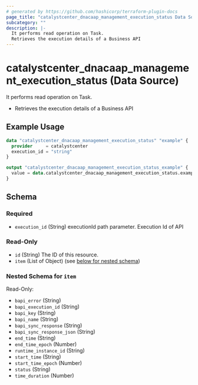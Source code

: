 ```yaml
---
# generated by https://github.com/hashicorp/terraform-plugin-docs
page_title: "catalystcenter_dnacaap_management_execution_status Data Source - terraform-provider-catalystcenter"
subcategory: ""
description: |-
  It performs read operation on Task.
  Retrieves the execution details of a Business API
---
```


# catalystcenter_dnacaap_management_execution_status (Data Source)

It performs read operation on Task.

- Retrieves the execution details of a Business API

## Example Usage

```terraform
data "catalystcenter_dnacaap_management_execution_status" "example" {
  provider     = catalystcenter
  execution_id = "string"
}

output "catalystcenter_dnacaap_management_execution_status_example" {
  value = data.catalystcenter_dnacaap_management_execution_status.example.item
}
```

<!-- schema generated by tfplugindocs -->
## Schema

### Required

- `execution_id` (String) executionId path parameter. Execution Id of API

### Read-Only

- `id` (String) The ID of this resource.
- `item` (List of Object) (see [below for nested schema](#nestedatt--item))

<a id="nestedatt--item"></a>
### Nested Schema for `item`

Read-Only:

- `bapi_error` (String)
- `bapi_execution_id` (String)
- `bapi_key` (String)
- `bapi_name` (String)
- `bapi_sync_response` (String)
- `bapi_sync_response_json` (String)
- `end_time` (String)
- `end_time_epoch` (Number)
- `runtime_instance_id` (String)
- `start_time` (String)
- `start_time_epoch` (Number)
- `status` (String)
- `time_duration` (Number)
